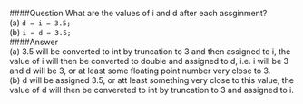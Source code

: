 ####Question
What are the values of i and d after each assginment?  
(a) `d = i = 3.5;`  
(b) `i = d = 3.5;`  
####Answer  
(a) 3.5 will be converted to int by truncation to 3 and then assigned to i, the value of i will then be converted to double and assigned to d, i.e. i will be 3 and d will be 3, or at least some floating point number very close to 3.  
(b) d will be assigned 3.5, or att least something very close to this value, the value of d will then be convereted to int by truncation to 3 and assigned to i.  
